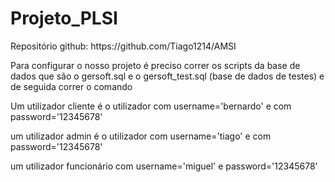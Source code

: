 # Projeto_PLSI
<P>Repositório github: https://github.com/Tiago1214/AMSI</P>
<p>Para configurar o nosso projeto é preciso correr os scripts
da base de dados que são o gersoft.sql e o gersoft_test.sql
(base de dados de testes) e de seguida correr o comando</p>
<p>Um utilizador cliente é o utilizador
com username='bernardo' e com password='12345678'</p>

<p>um utilizador admin é o utilizador com username='tiago'
e com password='12345678'</p>

<p>um utilizador funcionário com username='miguel' e password='12345678'</p>
